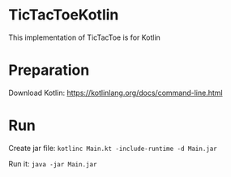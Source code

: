 # TicTacToeKotlin
This implementation of TicTacToe is for Kotlin

# Preparation
Download Kotlin: https://kotlinlang.org/docs/command-line.html

# Run
Create jar file:
`kotlinc Main.kt -include-runtime -d Main.jar`

Run it:
`java -jar Main.jar`
